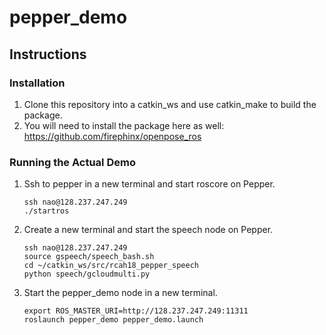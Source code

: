 # pepper_demo

## Instructions

### Installation
1. Clone this repository into a catkin_ws and use catkin_make to build the package.
2. You will need to install the package here as well: https://github.com/firephinx/openpose_ros

### Running the Actual Demo
1. Ssh to pepper in a new terminal and start roscore on Pepper.
	```
	ssh nao@128.237.247.249
	./startros
	```
2. Create a new terminal and start the speech node on Pepper.
	```
	ssh nao@128.237.247.249
	source gspeech/speech_bash.sh
	cd ~/catkin_ws/src/rcah18_pepper_speech
	python speech/gcloudmulti.py
	```
3. Start the pepper_demo node in a new terminal.
	```
	export ROS_MASTER_URI=http://128.237.247.249:11311
	roslaunch pepper_demo pepper_demo.launch
	```
